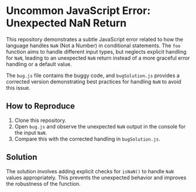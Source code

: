 # Uncommon JavaScript Error: Unexpected NaN Return

This repository demonstrates a subtle JavaScript error related to how the language handles `NaN` (Not a Number) in conditional statements.  The `foo` function aims to handle different input types, but neglects explicit handling for `NaN`, leading to an unexpected `NaN` return instead of a more graceful error handling or a default value.

The `bug.js` file contains the buggy code, and `bugSolution.js` provides a corrected version demonstrating best practices for handling `NaN` to avoid this issue.

## How to Reproduce
1. Clone this repository.
2. Open `bug.js` and observe the unexpected `NaN` output in the console for the input `NaN`.
3. Compare this with the corrected handling in `bugSolution.js`.

## Solution
The solution involves adding explicit checks for `isNaN()` to handle `NaN` values appropriately. This prevents the unexpected behavior and improves the robustness of the function.